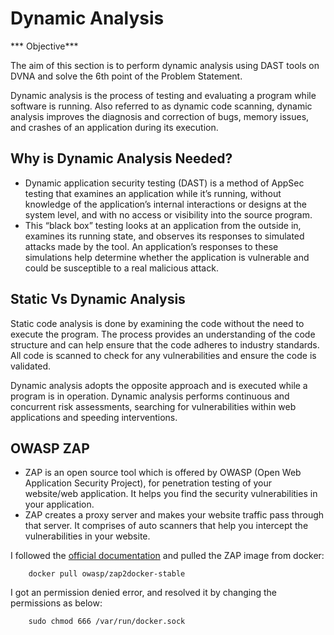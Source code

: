 #  Dynamic Analysis

*** Objective***

The aim of this section is to perform dynamic analysis using DAST tools on DVNA and solve the 6th point of the Problem Statement.



Dynamic analysis is the process of testing and evaluating a program while software is running. Also referred to as dynamic code scanning, dynamic analysis improves the diagnosis and correction of bugs, memory issues, and crashes of an application during its execution.

## Why is Dynamic Analysis Needed?
- Dynamic application security testing (DAST) is a method of AppSec testing that examines an application while it’s running, without knowledge of the application’s internal interactions or designs at the system level, and with no access or visibility into the source program.
- This “black box” testing looks at an application from the outside in, examines its running state, and observes its responses to simulated attacks made by the tool. An application’s responses to these simulations help determine whether the application is vulnerable and could be susceptible to a real malicious attack. 

## Static Vs Dynamic Analysis 

Static code analysis is done by examining the code without the need to execute the program. The process provides an understanding of the code structure and can help ensure that the code adheres to industry standards. All code is scanned to check for any vulnerabilities and ensure the code is validated.  

Dynamic analysis adopts the opposite approach and is executed while a program is in operation. Dynamic analysis performs continuous and concurrent risk assessments, searching for vulnerabilities within web applications and speeding interventions. 

## OWASP ZAP

- ZAP is an open source tool which is offered by OWASP (Open Web Application Security Project), for penetration testing of your website/web application. It helps you find the security vulnerabilities in your application.
- ZAP creates a proxy server and makes your website traffic pass through that server. It comprises of auto scanners that help you intercept the vulnerabilities in your website.
  
I followed the [official documentation](https://www.zaproxy.org/docs/docker/about/) and pulled the ZAP image from docker:

        docker pull owasp/zap2docker-stable

I got an permission denied error, and resolved it by changing the permissions as below:

        sudo chmod 666 /var/run/docker.sock
        